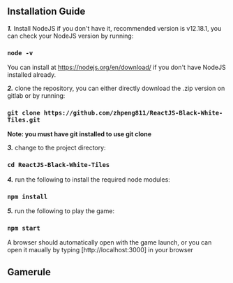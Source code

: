 ## Installation Guide

***1.*** Install NodeJS if you don't have it, recommended version is v12.18.1, you can check your NodeJS version by running:
### `node -v`
You can install at https://nodejs.org/en/download/ if you don't have NodeJS installed already. <br>

***2.*** clone the repository, you can either directly download the .zip version on gitlab or by running:
### `git clone https://github.com/zhpeng811/ReactJS-Black-White-Tiles.git`
**Note: you must have git installed to use git clone** <br>

***3.*** change to the project directory:
### `cd ReactJS-Black-White-Tiles` <br>

***4.*** run the following to install the required node modules:
### `npm install` <br>

***5.*** run the following to play the game:
### `npm start` <br>
A browser should automatically open with the game launch, or you can open it maually by typing [http://localhost:3000] in your browser

## Gamerule



